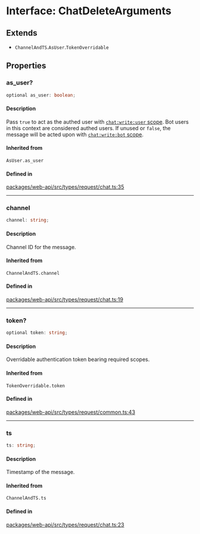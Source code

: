# Interface: ChatDeleteArguments

## Extends

- `ChannelAndTS`.`AsUser`.`TokenOverridable`

## Properties

### as\_user?

```ts
optional as_user: boolean;
```

#### Description

Pass `true` to act as the authed user with [`chat:write:user` scope](https://api.slack.com/scopes/chat:write:user).
Bot users in this context are considered authed users. If unused or `false`, the message will be acted upon with
[`chat:write:bot` scope](https://api.slack.com/scopes/chat:write:bot).

#### Inherited from

`AsUser.as_user`

#### Defined in

[packages/web-api/src/types/request/chat.ts:35](https://github.com/slackapi/node-slack-sdk/blob/main/packages/web-api/src/types/request/chat.ts#L35)

***

### channel

```ts
channel: string;
```

#### Description

Channel ID for the message.

#### Inherited from

`ChannelAndTS.channel`

#### Defined in

[packages/web-api/src/types/request/chat.ts:19](https://github.com/slackapi/node-slack-sdk/blob/main/packages/web-api/src/types/request/chat.ts#L19)

***

### token?

```ts
optional token: string;
```

#### Description

Overridable authentication token bearing required scopes.

#### Inherited from

`TokenOverridable.token`

#### Defined in

[packages/web-api/src/types/request/common.ts:43](https://github.com/slackapi/node-slack-sdk/blob/main/packages/web-api/src/types/request/common.ts#L43)

***

### ts

```ts
ts: string;
```

#### Description

Timestamp of the message.

#### Inherited from

`ChannelAndTS.ts`

#### Defined in

[packages/web-api/src/types/request/chat.ts:23](https://github.com/slackapi/node-slack-sdk/blob/main/packages/web-api/src/types/request/chat.ts#L23)
